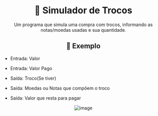<div align="center">
<h1>💸 Simulador de Trocos</h1>
Um programa que simula uma compra com trocos, informando as notas/moedas usadas e sua quantidade.
</div>

<div align="center">
  <h2>🛒 Exemplo</h2>
</div>

- Entrada: Valor<br>
- Entrada: Valor Pago<br>

- Saída: Troco(Se tiver)<br>
- Saída: Moedas ou Notas que compõem o troco<br>
- Saída: Valor que resta para pagar<br>

<div align="center">

![image](https://github.com/user-attachments/assets/bf9c695d-c168-4609-ab92-4b5925f949af)

</div>
